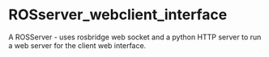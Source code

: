 # ROSserver_webclient_interface
A ROSServer - uses rosbridge web socket and a python HTTP server to run a web server for the client web interface.
